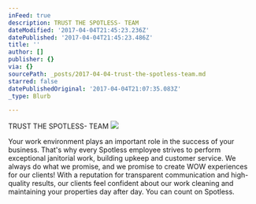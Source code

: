 ```yaml
---
inFeed: true
description: TRUST THE SPOTLESS- TEAM
dateModified: '2017-04-04T21:45:23.236Z'
datePublished: '2017-04-04T21:45:23.486Z'
title: ''
author: []
publisher: {}
via: {}
sourcePath: _posts/2017-04-04-trust-the-spotless-team.md
starred: false
datePublishedOriginal: '2017-04-04T21:07:35.083Z'
_type: Blurb

---
```

TRUST THE SPOTLESS- TEAM
![](https://the-grid-user-content.s3-us-west-2.amazonaws.com/77e2a2b7-556b-4911-ba24-ed748c7235f6.png)

Your work environment plays an important role in the success of your business. That's why every Spotless employee strives to perform exceptional janitorial work, building upkeep and customer service. We always do what we promise, and we promise to create WOW experiences for our clients! With a reputation for transparent communication and high-quality results, our clients feel confident about our work cleaning and maintaining your properties day after day. You can count on Spotless.
